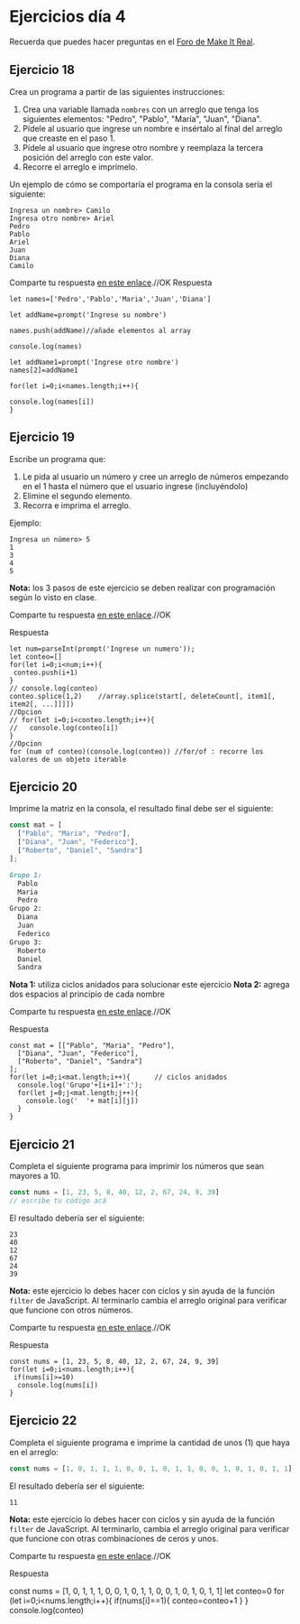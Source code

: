 # Ejercicios día 4

Recuerda que puedes hacer preguntas en el [Foro de Make It Real](https://foro.makeitreal.camp/c/intro-javascript-jul-2021/9).

## Ejercicio 18

Crea un programa a partir de las siguientes instrucciones:

1. Crea una variable llamada `nombres` con un arreglo que tenga los siguientes elementos: "Pedro", "Pablo", "María", "Juan", "Diana".
2. Pídele al usuario que ingrese un nombre e insértalo al final del arreglo que creaste en el paso 1.
3. Pídele al usuario que ingrese otro nombre y reemplaza la tercera posición del arreglo con este valor.
4. Recorre el arreglo e imprímelo.

Un ejemplo de cómo se comportaría el programa en la consola sería el siguiente:

```
Ingresa un nombre> Camilo
Ingresa otro nombre> Ariel
Pedro
Pablo
Ariel
Juan
Diana
Camilo
```

Comparte tu respuesta [en este enlace](https://foro.makeitreal.camp/t/respuestas-ejercicio-18-js-julio/4073).//OK
Respuesta
```
let names=['Pedro','Pablo','Maria','Juan','Diana']

let addName=prompt('Ingrese su nombre')

names.push(addName)//añade elementos al array

console.log(names)

let addName1=prompt('Ingrese otro nombre')
names[2]=addName1

for(let i=0;i<names.length;i++){

console.log(names[i])
}
```
## Ejercicio 19

Escribe un programa que:

1. Le pida al usuario un número y cree un arreglo de números empezando en el 1 hasta el número que el usuario ingrese (incluyéndolo)
2. Elimine el segundo elemento.
3. Recorra e imprima el arreglo.

Ejemplo:

```
Ingresa un número> 5
1
3
4
5
```

**Nota:** los 3 pasos de este ejercicio se deben realizar con programación según lo visto en clase.

Comparte tu respuesta [en este enlace](https://foro.makeitreal.camp/t/respuestas-ejercicio-19-js-julio/4074).//OK

Respuesta
```
let num=parseInt(prompt('Ingrese un numero'));
let conteo=[]
for(let i=0;i<num;i++){
 conteo.push(i+1)
}
// console.log(conteo)
conteo.splice(1,2)    //array.splice(start[, deleteCount[, item1[, item2[, ...]]]])
//Opcion
// for(let i=0;i<conteo.length;i++){
//   console.log(conteo[i])
}
//Opcion
for (num of conteo)(console.log(conteo)) //for/of : recorre los valores de un objeto iterable
```


## Ejercicio 20

Imprime la matriz en la consola, el resultado final debe ser el siguiente:

```javascript
const mat = [
  ["Pablo", "Maria", "Pedro"],
  ["Diana", "Juan", "Federico"],
  ["Roberto", "Daniel", "Sandra"]
];
```

```markdown
Grupo 1:
  Pablo
  Maria
  Pedro
Grupo 2:
  Diana
  Juan
  Federico
Grupo 3:
  Roberto
  Daniel
  Sandra
```

**Nota 1:** utiliza ciclos anidados para solucionar este ejercicio
**Nota 2:** agrega dos espacios al principio de cada nombre

Comparte tu respuesta [en este enlace](https://foro.makeitreal.camp/t/respuestas-ejercicio-20-js-julio/4076).//OK

Respuesta

```
const mat = [["Pablo", "Maria", "Pedro"],
  ["Diana", "Juan", "Federico"],
  ["Roberto", "Daniel", "Sandra"]
];
for(let i=0;i<mat.length;i++){      // ciclos anidados
  console.log('Grupo'+[i+1]+':');
  for(let j=0;j<mat.length;j++){
    console.log('  '+ mat[i][j])
  }
}
```
## Ejercicio 21

Completa el siguiente programa para imprimir los números que sean mayores a 10.

```javascript
const nums = [1, 23, 5, 8, 40, 12, 2, 67, 24, 9, 39]
// escribe tu código acá
```

El resultado debería ser el siguiente:

```
23
40
12
67
24
39
```

**Nota:** este ejercicio lo debes hacer con ciclos y sin ayuda de la función `filter` de JavaScript. Al terminarlo cambia el arreglo original para verificar que funcione con otros números.

Comparte tu respuesta [en este enlace](https://foro.makeitreal.camp/t/respuestas-ejercicio-21-js-julio/4075).//OK

Respuesta

```
const nums = [1, 23, 5, 8, 40, 12, 2, 67, 24, 9, 39]
for(let i=0;i<nums.length;i++){
 if(nums[i]>=10)
  console.log(nums[i])
}
```
## Ejercicio 22

Completa el siguiente programa e imprime la cantidad de unos (1) que haya en el arreglo:

```javascript
const nums = [1, 0, 1, 1, 1, 0, 0, 1, 0, 1, 1, 0, 0, 1, 0, 1, 0, 1, 1]
```

El resultado debería ser el siguiente:

```
11
```

**Nota:** este ejercicio lo debes hacer con ciclos y sin ayuda de la función `filter` de JavaScript. Al terminarlo, cambia el arreglo original para verificar que funcione con otras combinaciones de ceros y unos.

Comparte tu respuesta [en este enlace](https://foro.makeitreal.camp/t/respuestas-ejercicio-22-js-julio/4077).//OK

Respuesta

const nums = [1, 0, 1, 1, 1, 0, 0, 1, 0, 1, 1, 0, 0, 1, 0, 1, 0, 1, 1]
let conteo=0
for (let i=0;i<nums.length;i++){
  if(nums[i]==1){
  conteo=conteo+1
  }
 }
  console.log(conteo)
